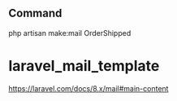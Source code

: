 

## Command
php artisan make:mail OrderShipped

# laravel_mail_template
https://laravel.com/docs/8.x/mail#main-content
